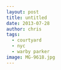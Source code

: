 ```yaml
---
layout: post
title: untitled
date: 2013-07-28
author: chris
tags:
  - courtyard
  - nyc
  - warby parker
image: MG-9618.jpg
---
```

